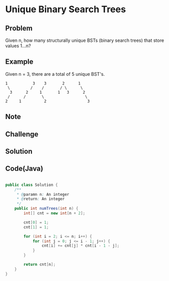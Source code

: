 Unique Binary Search Trees
===


Problem
-------

Given n, how many structurally unique BSTs (binary search trees) that store values 1...n?

Example
-------

Given n = 3, there are a total of 5 unique BST's.

    1           3    3       2      1
     \         /    /       / \      \
      3      2     1       1   3      2
     /      /       \                  \
    2     1          2                  3

Note
---------

Challenge
---------

Solution
--------


Code(Java)
----------

```java

public class Solution {
    /**
     * @paramn n: An integer
     * @return: An integer
     */
    public int numTrees(int n) {
        int[] cnt = new int[n + 2];

        cnt[0] = 1;
        cnt[1] = 1;

        for (int i = 2; i <= n; i++) {
            for (int j = 0; j <= i - 1; j++) {
                cnt[i] += cnt[j] * cnt[i - 1 - j];
            }
        }

        return cnt[n];
    }
}
```